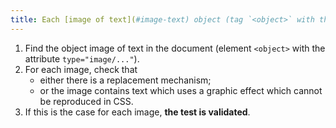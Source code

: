 ```yaml
---
title: Each [image of text](#image-text) object (tag `<object>` with the attribute `type="image/..."`) [carrying information](#image-carrying-information), in the absence of a [replacement mechanism](#mechanism-of-replacement), must if possible be replaced by [styled text](#texte-style). Is this rule respected (excluding special cases)?
---
```


1. Find the object image of text in the document (element `<object>` with the attribute `type="image/..."`).
2. For each image, check that
   - either there is a replacement mechanism;
   - or the image contains text which uses a graphic effect which cannot be reproduced in CSS.
3. If this is the case for each image, **the test is validated**.
